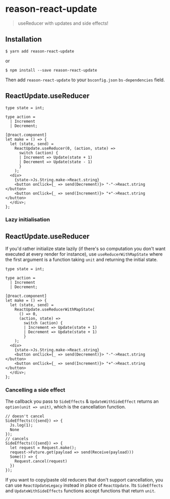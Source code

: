 # reason-react-update

> useReducer with updates and side effects!

## Installation

```console
$ yarn add reason-react-update
```

or

```console
$ npm install --save reason-react-update
```

Then add `reason-react-update` to your `bsconfig.json` `bs-dependencies` field.

## ReactUpdate.useReducer

```reason
type state = int;

type action =
  | Increment
  | Decrement;

[@react.component]
let make = () => {
  let (state, send) =
    ReactUpdate.useReducer(0, (action, state) =>
      switch (action) {
      | Increment => Update(state + 1)
      | Decrement => Update(state - 1)
      }
    );
  <div>
    {state->Js.String.make->React.string}
    <button onClick={_ => send(Decrement)}> "-"->React.string </button>
    <button onClick={_ => send(Increment)}> "+"->React.string </button>
  </div>;
};
```

### Lazy initialisation

## ReactUpdate.useReducer

If you'd rather initialize state lazily (if there's so computation you don't want executed at every render for instance), use `useReducerWithMapState` where the first argument is a function taking `unit` and returning the initial state.

```reason
type state = int;

type action =
  | Increment
  | Decrement;

[@react.component]
let make = () => {
  let (state, send) =
    ReactUpdate.useReducerWithMapState(
      () => 0,
      (action, state) =>
        switch (action) {
        | Increment => Update(state + 1)
        | Decrement => Update(state + 1)
        }
    );
  <div>
    {state->Js.String.make->React.string}
    <button onClick={_ => send(Decrement)}> "-"->React.string </button>
    <button onClick={_ => send(Increment)}> "+"->React.string </button>
  </div>;
};
```

### Cancelling a side effect

The callback you pass to `SideEffects` & `UpdateWithSideEffect` returns an `option(unit => unit)`, which is the cancellation function.

```reason
// doesn't cancel
SideEffects(({send}) => {
  Js.log(1);
  None
});
// cancels
SideEffects(({send}) => {
  let request = Request.make();
  request->Future.get(payload => send(Receive(payload)))
  Some(() => {
    Request.cancel(request)
  })
});
```

If you want to copy/paste old reducers that don't support cancellation, you can use `ReactUpdateLegacy` instead in place of `ReactUpdate`. Its `SideEffects` and `UpdateWithSideEffects` functions accept functions that return `unit`.
